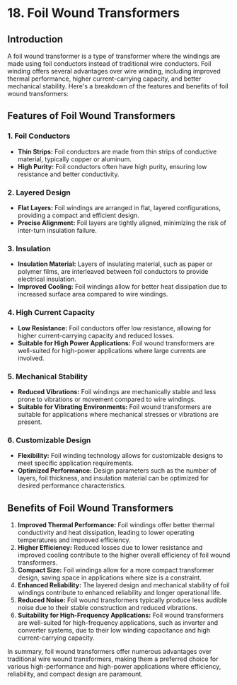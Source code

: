 # 18. Foil Wound Transformers

## Introduction
A foil wound transformer is a type of transformer where the windings are made using foil conductors instead of traditional wire conductors. Foil winding offers several advantages over wire winding, including improved thermal performance, higher current-carrying capacity, and better mechanical stability. Here's a breakdown of the features and benefits of foil wound transformers:

## Features of Foil Wound Transformers

### 1. Foil Conductors
   - **Thin Strips:** Foil conductors are made from thin strips of conductive material, typically copper or aluminum.
   - **High Purity:** Foil conductors often have high purity, ensuring low resistance and better conductivity.

### 2. Layered Design
   - **Flat Layers:** Foil windings are arranged in flat, layered configurations, providing a compact and efficient design.
   - **Precise Alignment:** Foil layers are tightly aligned, minimizing the risk of inter-turn insulation failure.

### 3. Insulation
   - **Insulation Material:** Layers of insulating material, such as paper or polymer films, are interleaved between foil conductors to provide electrical insulation.
   - **Improved Cooling:** Foil windings allow for better heat dissipation due to increased surface area compared to wire windings.

### 4. High Current Capacity
   - **Low Resistance:** Foil conductors offer low resistance, allowing for higher current-carrying capacity and reduced losses.
   - **Suitable for High Power Applications:** Foil wound transformers are well-suited for high-power applications where large currents are involved.

### 5. Mechanical Stability
   - **Reduced Vibrations:** Foil windings are mechanically stable and less prone to vibrations or movement compared to wire windings.
   - **Suitable for Vibrating Environments:** Foil wound transformers are suitable for applications where mechanical stresses or vibrations are present.

### 6. Customizable Design
   - **Flexibility:** Foil winding technology allows for customizable designs to meet specific application requirements.
   - **Optimized Performance:** Design parameters such as the number of layers, foil thickness, and insulation material can be optimized for desired performance characteristics.

## Benefits of Foil Wound Transformers

1. **Improved Thermal Performance:** Foil windings offer better thermal conductivity and heat dissipation, leading to lower operating temperatures and improved efficiency.
2. **Higher Efficiency:** Reduced losses due to lower resistance and improved cooling contribute to the higher overall efficiency of foil wound transformers.
3. **Compact Size:** Foil windings allow for a more compact transformer design, saving space in applications where size is a constraint.
4. **Enhanced Reliability:** The layered design and mechanical stability of foil windings contribute to enhanced reliability and longer operational life.
5. **Reduced Noise:** Foil wound transformers typically produce less audible noise due to their stable construction and reduced vibrations.
6. **Suitability for High-Frequency Applications:** Foil wound transformers are well-suited for high-frequency applications, such as inverter and converter systems, due to their low winding capacitance and high current-carrying capacity.

In summary, foil wound transformers offer numerous advantages over traditional wire wound transformers, making them a preferred choice for various high-performance and high-power applications where efficiency, reliability, and compact design are paramount.

